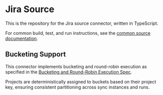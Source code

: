 # Jira Source

This is the repository for the Jira source connector, written in TypeScript.

For common build, test, and run instructions, see the [common source documentation](../README.md#common-development-instructions).

## Bucketing Support

This connector implements bucketing and round-robin execution as specified in the [Bucketing and Round-Robin Execution Spec](../../docs/specs/bucketing_round_robin_spec.md).

Projects are deterministically assigned to buckets based on their project key, ensuring consistent partitioning across sync instances and runs.